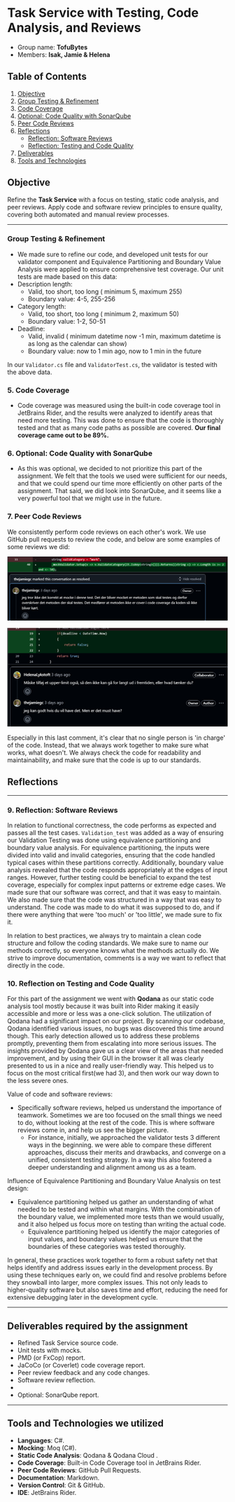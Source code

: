 # Task Service with Testing, Code Analysis, and Reviews
 - Group name: **TofuBytes** 
 - Members: **Isak, Jamie & Helena**

## Table of Contents

1. [Objective](#objective)
2. [Group Testing & Refinement](#group-testing--refinement)
3. [Code Coverage](#5-code-coverage)
4. [Optional: Code Quality with SonarQube](#6-optional-code-quality-with-sonarqube)
5. [Peer Code Reviews](#7-peer-code-reviews)
6. [Reflections](#9-reflection-software-reviews)
   - [Reflection: Software Reviews](#9-reflection-software-reviews)
   - [Reflection: Testing and Code Quality](#10-reflection-on-testing-and-code-quality)
7. [Deliverables](#deliverables-required-by-the-assignment)
8. [Tools and Technologies](#tools-and-technologies-we-utilized)

## Objective
Refine the **Task Service** with a focus on testing, static code analysis, and peer reviews. Apply code and software review principles to ensure quality, covering both automated and manual review processes.

---

### Group Testing & Refinement
- We made sure to refine our code, and developed unit tests for our validator component and Equivalence Partitioning and Boundary Value Analysis were applied to ensure comprehensive test coverage.
Our unit tests are made based on this data:
- Description length:
  - Valid, too short, too long ( minimum 5, maximum 255)
  - Boundary value: 4-5, 255-256
- Category length:
  - Valid, too short, too long ( minimum 2, maximum 50)
  - Boundary value: 1-2, 50-51
- Deadline:
  - Valid, invalid ( minimum datetime now -1 min, maximum datetime is as long as the calendar can show)
  - Boundary value: now to 1 min ago, now to 1 min in the future

In our `Validator.cs` file and `ValidatorTest.cs`, the validator is tested with the above data.

### 5. Code Coverage
- Code coverage was measured using the built-in code coverage tool in JetBrains Rider, and the results were analyzed to identify areas that need more testing. This was done to ensure that the code is thoroughly tested and that as many code paths as possible are covered. **Our final coverage came out to be 89%.**

### 6. Optional: Code Quality with SonarQube
 - As this was optional, we decided to not prioritize this part of the assignment. We felt that the tools we used were sufficient for our needs, and that we could spend our time more efficiently on other parts of the assignment. That said, we did look into SonarQube, and it seems like a very powerful tool that we might use in the future.

### 7. Peer Code Reviews

We consistently perform code reviews on each other's work. We use GitHub pull requests to review the code, and below are some examples of some reviews we did:

![Code comment 1](Images/codeComment1.png)

![Code comment 2](Images/codeComment2.png)

Especially in this last comment, it's clear that no single person is 'in charge' of the code. Instead, that we always work together to make sure what works, what doesn't.
We always check the code for readability and maintainability, and make sure that the code is up to our standards.

## Reflections 

---

### 9. Reflection: Software Reviews

In relation to functional correctness, the code performs as expected and passes all the test cases. `Validation_test` was added as a way of ensuring our Validation Testing was done using equivalence partitioning and boundary value analysis. 
For equivalence partitioning, the inputs were divided into valid and invalid categories, ensuring that the code handled typical cases within these partitions correctly. 
Additionally, boundary value analysis revealed that the code responds appropriately at the edges of input ranges. However, further testing could be beneficial to expand the test coverage, especially for complex input patterns or extreme edge cases.
We made sure that our software was correct, and that it was easy to maintain. We also made sure that the code was structured in a way that was easy to understand.
The code was made to do what it was supposed to do, and if there were anything that were 'too much' or 'too little', we made sure to fix it.

In relation to best practices, we always try to maintain a clean code structure and follow the coding standards. We make sure to name our methods correctly, so everyone knows what the methods actually do.
We strive to improve documentation, comments is a way we want to reflect that directly in the code.

### 10. Reflection on Testing and Code Quality

For this part of the assignment we went with **Qodana** as our static code analysis tool mostly because it was built into Rider making it easily accessible and more or less was a one-click solution.
  The utilization of Qodana had a significant impact on our project. By scanning our codebase, Qodana identified various issues, no bugs was discovered this time around though. This early detection allowed us to address these problems promptly, preventing them from escalating into more serious issues. The insights provided by Qodana gave us a clear view of the areas that needed improvement, and by using their GUI in the browser it all was clearly presented to us in a nice and really user-friendly way. This helped us to focus on the most critical first(we had 3), and then work our way down to the less severe ones.

Value of code and software reviews:
- Specifically software reviews, helped us understand the importance of teamwork. Sometimes we are too focused on the small things we need to do, without looking at the rest of the code. This is where software reviews come in, and help us see the bigger picture.
    - For instance, initially, we approached the validator tests 3 different ways in the beginning. we were able to compare these different approaches, discuss their merits and drawbacks, and converge on a unified, consistent testing strategy. In a way this also fostered a deeper understanding and alignment among us as a team.

Influence of Equivalence Partitioning and Boundary Value Analysis on test design:
- Equivalence partitioning helped us gather an understanding of what needed to be tested and within what margins. With the combination of the boundary value, we implemented more tests than we would usually, and it also helped us focus more on testing than writing the actual code.
    - Equivalence partitioning helped us identify the major categories of input values, and  boundary values helped us ensure that the boundaries of these categories was tested thoroughly.
 
In general, these practices work together to form a robust safety net that helps identify and address issues early in the development process. By using these techniques early on, we could find and resolve problems before they snowball into larger, more complex issues. This not only leads to higher-quality software but also saves time and effort, reducing the need for extensive debugging later in the development cycle.

---

## Deliverables required by the assignment
- Refined Task Service source code.
- Unit tests with mocks.
- PMD (or FxCop) report.
- JaCoCo (or Coverlet) code coverage report.
- Peer review feedback and any code changes.
- Software review reflection.
- 
- Optional: SonarQube report.

---

## Tools and Technologies we utilized
- **Languages**: C#.
- **Mocking**: Moq (C#).
- **Static Code Analysis**: Qodana & Qodana Cloud .
- **Code Coverage**: Built-in Code Coverage tool in JetBrains Rider.
- **Peer Code Reviews**: GitHub Pull Requests.
- **Documentation**: Markdown.
- **Version Control**: Git & GitHub.
- **IDE**: JetBrains Rider.